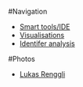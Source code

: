 #Navigation
- [Smart tools/IDE](sattose2009/smartide)
- [Visualisations](sattose2009/Visualisations)
- [Identifer analysis](sattose2009/identifiers.pdf)


#Photos

-  [Lukas Renggli](http://gallery.lukas-renggli.ch/index.php/list/0/2009/05-11+SATToSE)

